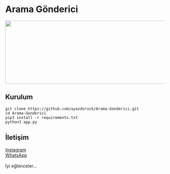 # Arama Gönderici

<img src=[https://ayazdoruck.github.io/Screenshot_20240809-021227_Termux.jpg](https://ayazdoruck.github.io/Screenshot_20240809-033522_Termux.jpg) height="200px" width="1080px"/>


<h2>Kurulum</h2>

```console
git clone https://github.com/ayazdoruck/Arama-Gonderici.git
cd Arama-Gonderici
pip3 install -r requirements.txt
python3 app.py
```

<h2>İletişim</h2>
<a href="https://instagram.com/ayazdoruck">Instagram</a>
<br>
<a href="https://wa.me/+905550098387">WhatsApp</a>
<br>
<br>
İyi eğlenceler...

